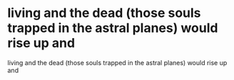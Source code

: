 # living and the dead (those souls trapped in the astral planes) would rise up and

living and the dead (those souls trapped in the astral planes) would rise up and